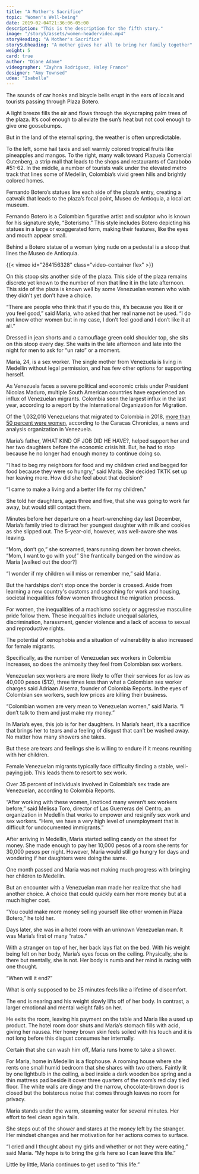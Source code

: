 ```yaml
---
title: "A Mother's Sacrifice"
topic: "Women's Well-being"
date: 2019-02-04T21:36:06-05:00
description: "This is the description for the fifth story."
image: "/story5/assets/women-headervideo.mp4"
storyHeading: "A Mother's Sacrifice"
storySubheading: "A mother gives her all to bring her family together"
weight: 5
card: true
author: "Diane Adame"
videographer: "Zayhra Rodriguez, Haley France"
designer: "Amy Townsed"
udea: "Isabella"
---
```

<p class="drop-cap">The sounds of car honks and bicycle bells erupt in the ears of locals and tourists passing through Plaza Botero.</p>

A light breeze fills the air and flows through the skyscraping palm trees of the plaza. It’s cool enough to alleviate the sun’s heat but not cool enough to give one goosebumps.

But in the land of the eternal spring, the weather is often unpredictable.

To the left, some hail taxis and sell warmly colored tropical fruits like pineapples and mangos. To the right, many walk toward Plazuela Comercial Gutenberg, a strip mall that leads to the shops and restaurants of Carabobo #51-62. In the middle, a number of tourists walk under the elevated metro track that lines some of Medellín, Colombia’s vivid green hills and brightly colored homes.

Fernando Botero’s statues line each side of the plaza’s entry, creating a catwalk that leads to the plaza’s focal point, Museo de Antioquia, a local art museum.

Fernando Botero is a Colombian figurative artist and sculptor who is known for his signature style, “Boterismo.” This style includes Botero depicting his statues in a large or exaggerated form, making their features, like the eyes and mouth appear small.

Behind a Botero statue of a woman lying nude on a pedestal is a stoop that lines the Museo de Antioquia.

<div id="video-top"></div>

<!-- Women's video goes here -->
{{< vimeo id="264156328" class="video-container flex" >}}

On this stoop sits another side of the plaza. This side of the plaza remains discrete yet known to the number of men that line it in the late afternoon. This side of the plaza is known well by some Venezuelan women who wish they didn't yet don’t have a choice.

“There are people who think that if you do this, it’s because you like it or you feel good,” said Maria, who asked that her real name not be used. “I do not know other women but in my case, I don’t feel good and I don’t like it at all.”

Dressed in jean shorts and a camouflage green cold shoulder top, she sits on this stoop every day. She waits in the late afternoon and late into the night for men to ask for “un rato” or a moment.

Maria, 24, is a sex worker. The single mother from Venezuela is living in Medellin without legal permission, and has few other options for supporting herself.

As Venezuela faces a severe political and economic crisis under President Nicolas Maduro, multiple South American countries have experienced an influx of Venezuelan migrants. Colombia seen the largest influx in the last year, according to a report by the International Organization for Migration.

Of the 1,032,016 Venezuelans that migrated to Colombia in 2018, <a href="#">more than 50 percent were women</a>, according to the Caracas Chronicles, a news and analysis organization in Venezuela.

Maria’s father, WHAT KIND OF JOB DID HE HAVE?, helped support her and her two daughters before the economic crisis hit. But, he had to stop because he no longer had enough money to continue doing so.

“I had to beg my neighbors for food and my children cried and begged for food because they were so hungry,” said Maria. She decided TKTK set up her leaving more. How did she feel about that decision?

“I came to make a living and a better life for my children.”

She told her daughters, ages three and five, that she was going to work far away, but would still contact them.

Minutes before her departure on a heart-wrenching day last December, Maria’s family tried to distract her youngest daughter with milk and cookies as she slipped out. The 5-year-old, however, was well-aware she was leaving.

“Mom, don’t go,” she screamed, tears running down her brown cheeks. “Mom, I want to go with you!” She frantically banged on the window as Maria [walked out the door?]

“I wonder if my children will miss or remember me,” said Maria.

But the hardships don’t stop once the border is crossed. Aside from learning a new country's customs and searching for work and housing, societal inequalities follow women throughout the migration process.

For women, the inequalities of a machismo society or aggressive masculine pride follow them. These inequalities include unequal salaries, discrimination, harassment, gender violence and a lack of access to sexual and reproductive rights.

The potential of xenophobia and a situation of vulnerability is also increased for female migrants.

Specifically, as the number of Venezuelan sex workers in Colombia increases, so does the animosity they feel from Colombian sex workers.

Venezuelan sex workers are more likely to offer their services for as low as 40,000 pesos ($12), three times less than what a Colombian sex worker charges said Adriaan Alsema, founder of Colombia Reports. In the eyes of Colombian sex workers, such low prices are killing their business.

“Colombian women are very mean to Venezuelan women,” said Maria. “I don’t talk to them and just make my money.”

In Maria’s eyes, this job is for her daughters. In Maria’s heart, it’s a sacrifice that brings her to tears and a feeling of disgust that can’t be washed away. No matter how many showers she takes.

But these are tears and feelings she is willing to endure if it means reuniting with her children.

Female Venezuelan migrants typically face difficulty finding a stable, well-paying job. This leads them to resort to sex work.

Over 35 percent of individuals involved in Colombia’s sex trade are Venezuelan, according to Colombia Reports.

“After working with these women, I noticed many weren’t sex workers before,” said Melissa Toro, director of Las Guerreras del Centro, an organization in Medellín that works to empower and resignify sex work and sex workers. “Here, we have a very high level of unemployment that is difficult for undocumented immigrants.”

After arriving in Medellín, Maria started selling candy on the street for money. She made enough to pay her 10,000 pesos of a room she rents for 30,000 pesos per night. However, Maria would still go hungry for days and wondering if her daughters were doing the same.

One month passed and Maria was not making much progress with bringing her children to Medellín.

But an encounter with a Venezuelan man made her realize that she had another choice. A choice that could quickly earn her more money but at a much higher cost.

“You could make more money selling yourself like other women in Plaza Botero,” he told her.

Days later, she was in a hotel room with an unknown Venezuelan man. It was Maria’s first of many “ratos.”  

With a stranger on top of her, her back lays flat on the bed. With his weight being felt on her body, Maria’s eyes focus on the ceiling. Physically, she is there but mentally, she is not. Her body is numb and her mind is racing with one thought.

“When will it end?”

What is only supposed to be 25 minutes feels like a lifetime of discomfort.

The end is nearing and his weight slowly lifts off of her body. In contrast, a larger emotional and mental weight falls on her.

He exits the room, leaving his payment on the table and Maria like a used up product. The hotel room door shuts and Maria’s stomach fills with acid, giving her nausea. Her honey brown skin feels soiled with his touch and it is not long before this disgust consumes her internally.

Certain that she can wash him off, Maria runs home to take a shower.

For Maria, home in Medellín is a flophouse. A rooming house where she rents one small humid bedroom that she shares with two others. Faintly lit by one lightbulb in the ceiling, a bed inside a dark wooden box spring and a thin mattress pad beside it cover three quarters of the room’s red clay tiled floor. The white walls are dingy and the narrow, chocolate-brown door is closed but the boisterous noise that comes through leaves no room for privacy.  

Maria stands under the warm, steaming water for several minutes. Her effort to feel clean again fails.

She steps out of the shower and stares at the money left by the stranger. Her mindset changes and her motivation for her actions comes to surface.  

“I cried and I thought about my girls and whether or not they were eating,” said Maria. “My hope is to bring the girls here so I can leave this life.”

Little by little, Maria continues to get used to “this life.”
